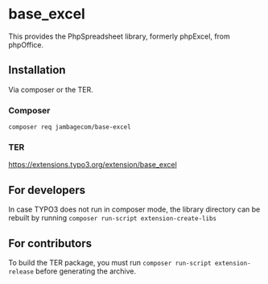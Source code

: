 base_excel
==========
This provides the PhpSpreadsheet library, formerly phpExcel, from phpOffice.

Installation
------------
Via composer or the TER.

### Composer
`composer req jambagecom/base-excel`
### TER
https://extensions.typo3.org/extension/base_excel

For developers
--------------
In case TYPO3 does not run in composer mode, the library directory can be rebuilt by running `composer run-script extension-create-libs`

For contributors
----------------
To build the TER package, you must run `composer run-script extension-release` before generating the archive.
